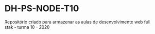 # DH-PS-NODE-T10
Repositório criado para armazenar as aulas de desenvolvimento web full stak - turma 10 - 2020
